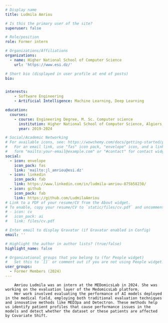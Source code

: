 ```yaml
---
# Display name
title: Ludmila Amriou

# Is this the primary user of the site?
superuser: false

# Role/position
role: Former intern

# Organizations/Affiliations
organizations:
  - name: Higher National School of Computer Science
    url: 'https://www.esi.dz/'

# Short bio (displayed in user profile at end of posts)
bio: 


interests:
    - Software Engineering
    - Artificial Intelligence: Machine Learning, Deep Learning

education:
  courses:
    - course: Engineering Degree, M. Sc. Computer science
      institution: Higher National School of Computer Science, Algiers, Algeria
      year: 2019-2024

# Social/Academic Networking
# For available icons, see: https://wowchemy.com/docs/getting-started/page-builder/#icons
#   For an email link, use "fas" icon pack, "envelope" icon, and a link in the
#   form "mailto:your-email@example.com" or "#contact" for contact widget.
social:
  - icon: envelope
    icon_pack: fas
    link: 'mailto:jl_amriou@esi.dz'
  - icon: linkedin
    icon_pack: fab
    link: https://www.linkedin.com/in/ludmila-amriou-875b58238/
  - icon: github
    icon_pack: fab
    link: https://github.com/LudmilaAmriou
# Link to a PDF of your resume/CV from the About widget.
# To enable, copy your resume/CV to `static/files/cv.pdf` and uncomment the lines below.
# - icon: cv
#   icon_pack: ai
#   link: files/cv.pdf

# Enter email to display Gravatar (if Gravatar enabled in Config)
email: ''

# Highlight the author in author lists? (true/false)
highlight_name: false

# Organizational groups that you belong to (for People widget)
#   Set this to `[]` or comment out if you are not using People widget.
user_groups:
  - Former Members (2024)
---
```


        Amriou Ludmila was an intern at the MEDomicsLab in 2024. She was working on the evaluation layer of the MedomicsLab platform.
        Her work involved evaluating the performance of AI models deployed in the medical field, employing both traditional evaluation techniques and innovative methods like MED3pa and Detectron. These methods help us identify patient profiles that cause performance issues in the models and detect whether the dataset or these patients are affected by Covariate Shift.
